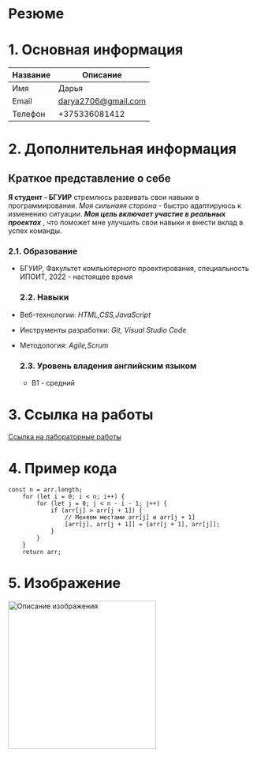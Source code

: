 # Резюме

# 1. Основная информация

   |   Название    |   Описание           |
   | ------------- | -------------------- |
   |    Имя        |       Дарья          |
   |   Email       | darya2706@gmail.com  |
   |   Телефон     |   +375336081412      |

# 2. Дополнительная информация
 ## Краткое представление о себе
**Я студент - БГУИР** стремлюсь развивать свои навыки в программировании. *Моя сильнаяя сторона* - быстро адаптируюсь к изменению ситуации. ***Моя цель включает участие в реальных проектах*** , что поможет мне улучшить свои навыки и внести вклад в успех команды.

   ### 2.1. Образование ###
* БГУИР, Факультет компьютерного проектирования, специальность ИПОИТ, 2022 - настоящее время

   ### 2.2. Навыки ###
* Веб-технологии: *HTML,CSS,JavaScript*
* Инструменты разработки: *Git, Visual Studio Code*
* Методология: *Agile,Scrum*

    ### 2.3. Уровень владения английским языком ###
  * B1 - средний

# 3. Ссылка на работы
   [Ссылка на лабораторные работы](https://darya272005.github.io/EVT)

# 4. Пример кода

```
const n = arr.length;
    for (let i = 0; i < n; i++) {
        for (let j = 0; j < n - i - 1; j++) {
            if (arr[j] > arr[j + 1]) {
                // Меняем местами arr[j] и arr[j + 1]
                [arr[j], arr[j + 1]] = [arr[j + 1], arr[j]];
            }
        }
    }
    return arr;
```
# 5. Изображение

<img src="https://cdn1.ozone.ru/s3/multimedia-t/6607417997.jpg" alt="Описание изображения" width="300" />
